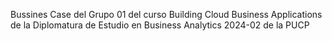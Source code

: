 Bussines Case del Grupo 01 del curso Building Cloud Business Applications de la Diplomatura de Estudio en Business Analytics 2024-02 de la PUCP
